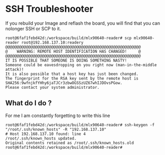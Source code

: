 # SSH Troubleshooter

If you rebuild your Image and reflash the board, you will find that you can nolonger SSH or SCP to it.

```
root@6faf1febd42d:/workspace/build/mlx90640-reader# scp mlx90640-reader root@192.168.137.10:readery
@@@@@@@@@@@@@@@@@@@@@@@@@@@@@@@@@@@@@@@@@@@@@@@@@@@@@@@@@@@
@    WARNING: REMOTE HOST IDENTIFICATION HAS CHANGED!     @
@@@@@@@@@@@@@@@@@@@@@@@@@@@@@@@@@@@@@@@@@@@@@@@@@@@@@@@@@@@
IT IS POSSIBLE THAT SOMEONE IS DOING SOMETHING NASTY!
Someone could be eavesdropping on you right now (man-in-the-middle attack)!
It is also possible that a host key has just been changed.
The fingerprint for the RSA key sent by the remote host is
SHA256:9wfnjkfYHhy6jaTJCr3zbwOGSSzUZ67whIJDOvsPGow.
Please contact your system administrator.

```

## What do I do ?

For me I am constantly forgetting to write this line

```
root@6faf1febd42d:/workspace/build/mlx90640-reader# ssh-keygen -f "/root/.ssh/known_hosts" -R "192.168.137.10"
# Host 192.168.137.10 found: line 4
/root/.ssh/known_hosts updated.
Original contents retained as /root/.ssh/known_hosts.old
root@6faf1febd42d:/workspace/build/mlx90640-reader# 

```
